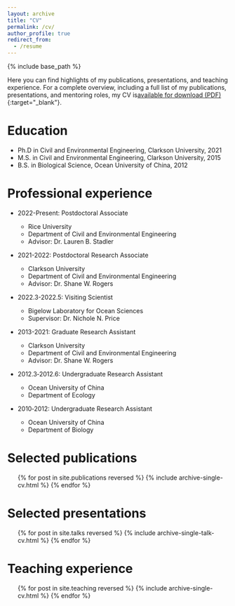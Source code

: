 ```yaml
---
layout: archive
title: "CV"
permalink: /cv/
author_profile: true
redirect_from:
  - /resume
---
```


{% include base_path %}

Here you can find highlights of my publications, presentations, and teaching experience. For a complete overview, including a full list of my publications, presentations, and mentoring roles, my CV is[available for download (PDF)](/files/JingjingWu_CV.pdf){:target="_blank"}.

Education
======
* Ph.D in Civil and Environmental Engineering, Clarkson University, 2021
* M.S. in Civil and Environmental Engineering, Clarkson University, 2015
* B.S. in Biological Science, Ocean University of China, 2012

Professional experience
======
* 2022-Present: Postdoctoral Associate
  * Rice University
  * Department of Civil and Environmental Engineering
  * Advisor: Dr. Lauren B. Stadler

* 2021-2022: Postdoctoral Research Associate
  * Clarkson University
  * Department of Civil and Environmental Engineering
  * Advisor: Dr. Shane W. Rogers

* 2022.3-2022.5: Visiting Scientist
  * Bigelow Laboratory for Ocean Sciences
  * Supervisor: Dr. Nichole N. Price

* 2013-2021: Graduate Research Assistant
  * Clarkson University
  * Department of Civil and Environmental Engineering
  * Advisor: Dr. Shane W. Rogers

* 2012.3‑2012.6: Undergraduate Research Assistant
  * Ocean University of China
  * Department of Ecology
    
* 2010‑2012: Undergraduate Research Assistant
  * Ocean University of China
  * Department of Biology

<!--
Skills
======
* Wastewater surveillance
  * Molecular-diagnosis assay design and validation
  * 
* Skill 2
  * Sub-skill 2.1
  * Sub-skill 2.2
  * Sub-skill 2.3
* Skill 3
-->

Selected publications
======
  <ul>{% for post in site.publications reversed %}
    {% include archive-single-cv.html %}
  {% endfor %}</ul>
  
Selected presentations
======
  <ul>{% for post in site.talks reversed %}
    {% include archive-single-talk-cv.html  %}
  {% endfor %}</ul>
  
Teaching experience
======
  <ul>{% for post in site.teaching reversed %}
    {% include archive-single-cv.html %}
  {% endfor %}</ul>

<!--
Service and leadership
======
* Currently signed in to 43 different slack teams
-->
